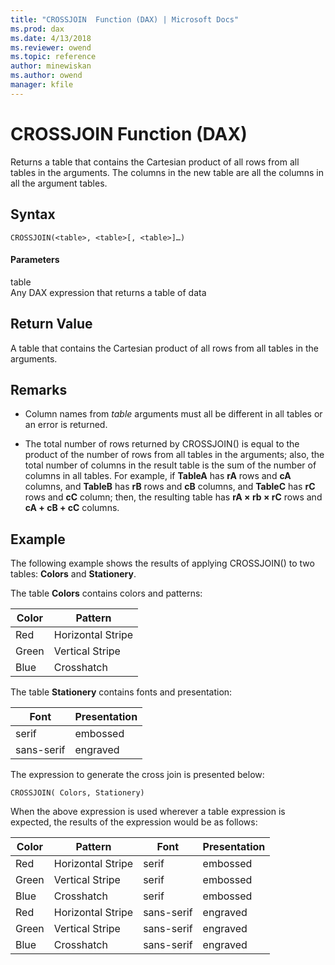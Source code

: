 ```yaml
---
title: "CROSSJOIN  Function (DAX) | Microsoft Docs"
ms.prod: dax
ms.date: 4/13/2018
ms.reviewer: owend
ms.topic: reference
author: minewiskan
ms.author: owend
manager: kfile
---
```

# CROSSJOIN  Function (DAX)
Returns a table that contains the Cartesian product of all rows from all tables in the arguments. The columns in the new table are all the columns in all the argument tables.  
  
## Syntax  
  
```  
CROSSJOIN(<table>, <table>[, <table>]…)  
```  
  
#### Parameters  
table  
Any DAX expression that returns a table of data  
  
## Return Value  
A table that contains the Cartesian product of all rows from all tables in the arguments.  
  
## Remarks  
  
-   Column names from *table* arguments must all be different in all tables or an error is returned.  
  
-   The total number of rows returned by CROSSJOIN() is equal to the product of the number of rows from all tables in the arguments; also, the total number of columns in the result table is the sum of the number of columns in all tables. For example, if **TableA** has **rA** rows and **cA** columns, and **TableB** has **rB** rows and **cB** columns, and **TableC** has **rC** rows and **cC** column; then, the resulting table has **rA × rb × rC** rows and **cA + cB + cC** columns.  
  
## Example  
The following example shows the results of applying CROSSJOIN() to two tables: **Colors** and **Stationery**.  
  
The table **Colors** contains colors and patterns:  
  
|Color|Pattern|  
|---------|-----------|  
|Red|Horizontal Stripe|  
|Green|Vertical Stripe|  
|Blue|Crosshatch|  
  
The table **Stationery** contains fonts and presentation:  
  
|Font|Presentation|  
|--------|----------------|  
|serif|embossed|  
|sans-serif|engraved|  
  
The expression to generate the cross join is presented below:  
  
```  
CROSSJOIN( Colors, Stationery)  
```  
When the above expression is used wherever a table expression is expected, the results of the expression would be as follows:  
  
|Color|Pattern|Font|Presentation|  
|---------|-----------|---------|-----------|  
|Red|Horizontal Stripe|serif|embossed|  
|Green|Vertical Stripe|serif|embossed|  
|Blue|Crosshatch|serif|embossed|  
|Red|Horizontal Stripe|sans-serif|engraved|  
|Green|Vertical Stripe|sans-serif|engraved|  
|Blue|Crosshatch|sans-serif|engraved|  
  
